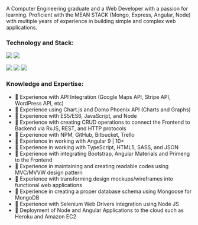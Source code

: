 A Computer Engineering graduate and a Web Developer with a passion for learning. Proficient with the MEAN STACK (Mongo,  Express, Angular,  Node) with multiple years of experience in building simple and complex web applications. 

<!--
<p align='left'>
<a href="https://www.instagram.com/sherwindapito"><img height="30" src="https://github.com/WaylonWalker/WaylonWalker/blob/main/icon/instagram.jpg?raw=true"></a>&nbsp;&nbsp;
<a href="https://www.linkedin.com/in/sherwin-dapito-20baa4126/"><img height="30" src="https://github.com/WaylonWalker/WaylonWalker/blob/main/icon/linkedin.png?raw=true"></a>

</p> -->

### Technology and Stack:

![](https://img.shields.io/badge/Editor-Sublime_Text-SteelBlue?style=flat&logo=SublimeText&logoColor=white&color=e89643)  ![](https://img.shields.io/badge/Language-JavaScript/ES6-SteelBlue?style=flat&logo=JavaScript&logoColor=white&color=e89643) 

![](https://img.shields.io/badge/Frontend-Angular_9+-SteelBlue?style=flat&logo=Angular&logoColor=white&color=e89643)  ![](https://img.shields.io/badge/Backend-Node/Express-SteelBlue?style=flat&logo=Node.js&logoColor=white&color=e89643)  ![](https://img.shields.io/badge/Database-MongoDB/NoSQL-SteelBlue?style=flat&logo=Mongodb&logoColor=white&color=e89643)

### Knowledge and Expertise:
- 🔸 Experience with API Integration (Google Maps API, Stripe API, WordPress API, etc)
- 🔸 Experience using Chart.js and Domo Phoenix API (Charts and Graphs)
- 🔸 Experience with ES5/ES6, JavaScript, and Node
- 🔸 Experience with creating CRUD operations to connect the Frontend to Backend via RxJS, REST, and HTTP protocols
- 🔸 Experience with NPM, GitHub, Bitbucket, Trello
- 🔸 Experience in working with Angular 9 | 10+
- 🔸 Experience in working with TypeScript, HTML5, SASS, and JSON
- 🔸 Experience with integrating Bootstrap, Angular Materials and Primeng to the Frontend
- 🔸 Experience in maintaining and creating readable codes using MVC/MVVW design pattern
- 🔸 Experience with transforming design mockups/wireframes into functional web applications
- 🔸 Experience in creating a proper database schema using Mongoose for MongoDB
- 🔸 Experience with Selenium Web Drivers integration using Node JS
- 🔸 Deployment of  Node and Angular Applications to the cloud such as Heroku and Amazon EC2
